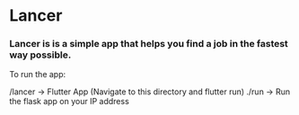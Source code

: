 # Lancer

### Lancer is is a simple app that helps you find a job in the fastest way possible.


To run the app:

/lancer -> Flutter App (Navigate to this directory and flutter run)
./run -> Run the flask app on your IP address

